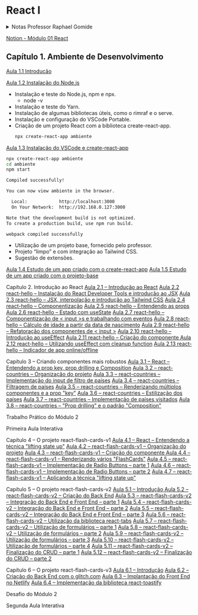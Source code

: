 # React I


<details>
<summary>Notas Professor Raphael Gomide</summary>
Professor Raphael Gomide
Sexta-feira3 Nov em 19:14
Pessoal, deixo aqui o material e algumas informações importantes sobre o Módulo 2 - React I:

Deixo em anexo todo o código-fonte das videoaulas.
A configuração mais compatível para executar os projetos deste módulo é:
Node versão 14.x ou 16.x
Yarn 1.x
Para realizarem o Trabalho Prático, consumam todo o conteúdo até "Criando componentes mais robustos - Parte II", inclusive.
Para realizarem o Desafio, consumam todo o conteúdo do Módulo.
Criei um documento no Notion onde deixo dicas, erratas, links, etc. sobre as aulas. Esse conteúdo será constantemente atualizado. EsteLinks para um site externo. é o link.

Pessoal, uma observação importante sobre a aula 3.6:

Infelizmente os dados fornecidos em countries.json (e countries.js) ficaram obsoletos, principalmente quanto às imagens.
Na época da elaboração do projeto, fiz uma geração local dos dados para não sobrecarregar a API oficial.
Entretanto, a API foi atualizada e as URL's de imagens não são mais padronizadas (variam de país para país).
Uma alternativa seria utilizar a URL oficial https://restcountries.com/v3.1/allLinks para um site externo. para obter os dados, pois lá eles estarão, em regra, sempre atualizados.
Por outro lado, esta API é pública e gratuita e corre-se o risco de estar fora do ar de tempos em tempos (já passei por isso durante uma aula ao vivo, por exemplo. Por isso optei por ter os dados locais).
Adicionei esta informação ao Notion oficial do móduloLinks para um site externo..
 

Att.,

Prof. Raphael Gomide

</details>



[Notion - Módulo 01 React](https://rrgomide.notion.site/React-I-dbc66e36837a4720801f301acbccd373)



## Capítulo 1. Ambiente de Desenvolvimento
[Aula 1.1 Introdução](https://www.youtube.com/watch?v=raNMa_P5EP8&list=PLbENDFQw0TC7wPQO5JiUmqxEf_CPjy-d2&t=654s)


[Aula 1.2 Instalação do Node.js](https://youtu.be/FmS_EH_L89A?list=PLbENDFQw0TC7wPQO5JiUmqxEf_CPjy-d2)
- Instalação e teste do Node.js, npm e npx.
    - node -v                                                          
- Instalação e teste do Yarn.
- Instalação de algumas bibliotecas úteis, como o rimraf e o serve.
- Instalação e configuração do VSCode Portable.
- Criação de um projeto React com a biblioteca create-react-app.
    ```bash
    npx create-react-app ambiente
    ```





[Aula 1.3 Instalação do VSCode e create-react-app]()

```bash
npx create-react-app ambiente
cd ambiente
npm start
```


```bash
Compiled successfully!

You can now view ambiente in the browser.

  Local:            http://localhost:3000
  On Your Network:  http://192.168.0.127:3000

Note that the development build is not optimized.
To create a production build, use npm run build.

webpack compiled successfully
```

- Utilização de um projeto base, fornecido pelo professor.
- Projeto “limpo” e com integração ao Tailwind CSS.
- Sugestão de extensões.

[Aula 1.4 Estudo de um app criado com o create-react-app]()
[Aula 1.5 Estudo de um app criado com o projeto-base]()

Capítulo 2. Introdução ao React
[Aula 2.1 – Introdução ao React]()
[Aula 2.2 react-hello – Instalação do React Developer Tools e introdução ao JSX]()
[Aula 2.3 react-hello – JSX, interpolação e introdução ao Tailwind CSS]()
[Aula 2.4 react-hello – Componentização]()
[Aula 2.5 react-hello – Entendendo as props]()
[Aula 2.6 react-hello – Estado com useState]()
[Aula 2.7 react-hello – Componentização de < input >s e trabalhando com eventos]()
[Aula 2.8 react-hello – Cálculo de idade a partir da data de nascimento]()
[Aula 2.9 react-hello – Refatoração dos componentes de < input >]()
[Aula 2.10 react-hello – Introdução ao useEffect]()
[Aula 2.11 react-hello – Criação do componente <Timer />]()
[Aula 2.12 react-hello – Utilizando useEffect com cleanup function]()
[Aula 2.13 react-hello – Indicador de app online/offline]()

Capítulo 3 – Criando componentes mais robustos
[Aula 3.1 – React – Entendendo a prop key, prop drilling e Composition]()
[Aula 3.2 – react-countries – Organização do projeto]()
[Aula 3.3 – react-countries – Implementação do input de filtro de países]()
[Aula 3.4 – react-countries – Filtragem de países]()
[Aula 3.5 – react-countries – Renderizando múltiplos componentes e a prop "key"]()
[Aula 3.6 – react-countries – Estilização dos países]()
[Aula 3.7 – react-countries – Implementação de países visitados]()
[Aula 3.8 – react-countries – "Prop drilling" e o padrão "Composition"]()

Trabalho Prático do Módulo 2

Primeira Aula Interativa

Capítulo 4 – O projeto react-flash-cards-v1
[Aula 4.1 – React – Entendendo a técnica "lifting state up"]()
[Aula 4.2 – react-flash-cards-v1 – Organização do projeto]()
[Aula 4.3 – react-flash-cards-v1 – Criação do componente <FlashCard />]()
[Aula 4.4 – react-flash-cards-v1 – Renderizando vários "FlashCards"]()
[Aula 4.5 – react-flash-cards-v1 – Implementação de Radio Buttons – parte 1]()
[Aula 4.6 – react-flash-cards-v1 – Implementação de Radio Buttons – parte 2]()
[Aula 4.7 – react-flash-cards-v1 – Aplicando a técnica "lifting state up" ]()

Capítulo 5 – O projeto react-flash-cards-v2
[Aula 5.1 – Introdução ]()
[Aula 5.2 – react-flash-cards-v2 – Criação do Back End]()
[Aula 5.3 – react-flash-cards-v2 – Integração do Back End e Front End – parte 1]()
[Aula 5.4 – react-flash-cards-v2 – Integração do Back End e Front End – parte 2]()
[Aula 5.5 – react-flash-cards-v2 – Integração do Back End e Front End – parte 3]()
[Aula 5.6 – react-flash-cards-v2 – Utilização da biblioteca react-tabs]()
[Aula 5.7 – react-flash-cards-v2 – Utilização de formulários – parte 1]()
[Aula 5.8 – react-flash-cards-v2 – Utilização de formulários – parte 2]()
[Aula 5.9 – react-flash-cards-v2 – Utilização de formulários – parte 3]()
[Aula 5.10 – react-flash-cards-v2 – Utilização de formulários – parte 4]()
[Aula 5.11 – react-flash-cards-v2 – Finalização do CRUD – parte 1]()
[Aula 5.12 – react-flash-cards-v2 – Finalização do CRUD – parte 2]()

Capítulo 6 – O projeto react-flash-cards-v3
[Aula 6.1 – Introdução]()
[Aula 6.2 – Criação do Back End com o glitch.com]()
[Aula 6.3 – Implantação do Front End no Netlify]()
[Aula 6.4 – Implementação da biblioteca react-toastify]()

Desafio do Módulo 2

Segunda Aula Interativa